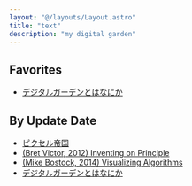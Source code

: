 ```yaml
---
layout: "@/layouts/Layout.astro"
title: "text"
description: "my digital garden"
---
```


## Favorites

- [デジタルガーデンとはなにか]()

## By Update Date

- [ピクセル帝国]()
- [(Bret Victor, 2012) Inventing on Principle]()
- [(Mike Bostock, 2014) Visualizing Algorithms]()
- [デジタルガーデンとはなにか]()
